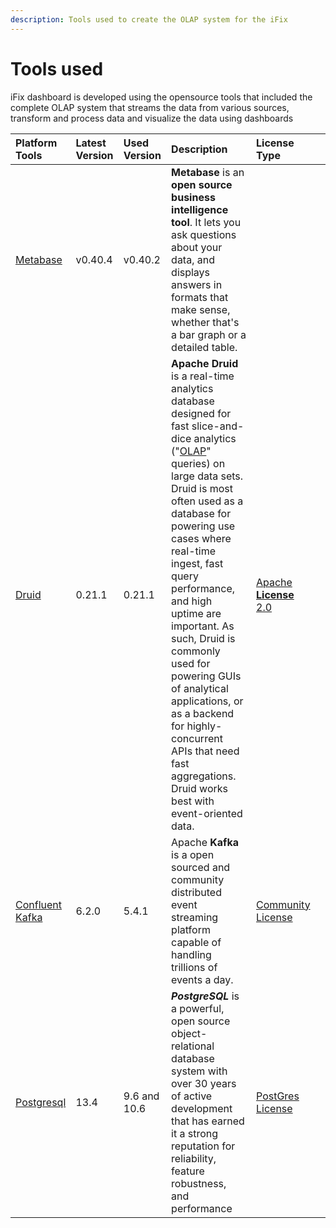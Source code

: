 ```yaml
---
description: Tools used to create the OLAP system for the iFix
---
```


# Tools used

iFix dashboard is developed using the opensource tools that included the complete OLAP system that streams the data from various sources, transform and process data and visualize the data using dashboards

| Platform Tools | Latest Version | Used Version | Description | License Type | ​ |
| :--- | :--- | :--- | :--- | :--- | :--- |
| ​[Metabase​](https://www.metabase.com/docs/latest/) |  v0.40.4 |  v0.40.2 | **Metabase** is an **open source business intelligence tool**. It lets you ask questions about your data, and displays answers in formats that make sense, whether that's a bar graph or a detailed table. | ​ | ​ |
| ​[Druid](https://druid.apache.org/) | 0.21.1 | 0.21.1 | **Apache Druid** is a real-time analytics database designed for fast slice-and-dice analytics \("[OLAP](http://en.wikipedia.org/wiki/Online_analytical_processing)" queries\) on large data sets. Druid is most often used as a database for powering use cases where real-time ingest, fast query performance, and high uptime are important. As such, Druid is commonly used for powering GUIs of analytical applications, or as a backend for highly-concurrent APIs that need fast aggregations. Druid works best with event-oriented data. | ​​[Apache **License** 2.0](https://www.apache.org/licenses/LICENSE-2.0) | ​ |
| [Confluent Kafka](https://dattell.com/data-architecture-blog/comparing-confluent-kafka-and-apache-kafka/)​ | 6.2.0 | 5.4.1 | Apache **Kafka** is a open sourced and community distributed event streaming platform capable of handling trillions of events a day. | ​[Community License](https://www.confluent.io/confluent-community-license-faq/)  | ​ |
| [Postgresql](https://www.postgresql.org/)​ | 13.4 | 9.6 and 10.6 | _**PostgreSQL**_ is a powerful, open source object-relational database system with over 30 years of active development that has earned it a strong reputation for reliability, feature robustness, and performance | ​[PostGres License](https://www.postgresql.org/about/licence/)​ | ​ |

